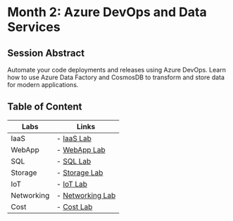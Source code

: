 # Month 2: Azure DevOps and Data Services

## Session Abstract

Automate your code deployments and releases using Azure DevOps. Learn how to use Azure Data Factory and CosmosDB to transform and store data for modern applications.


## Table of Content

| Labs          | Links                            |
|-------------------|----------------------------------|
| IaaS     | - [IaaS Lab](lab_IaaS/) |
| WebApp       | - [WebApp Lab](lab_WebApps/) |
| SQL       | - [SQL Lab](lab_SQL/) |
| Storage       | - [Storage Lab](lab_storage/) |
| IoT       | - [IoT Lab](lab_IoT/) |
| Networking       | - [Networking Lab](lab_Networking/) |
| Cost       | - [Cost Lab](lab_Cost/) |
